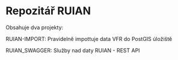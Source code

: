 # Repozitář RUIAN

Obsahuje dva projekty: 

RUIAN-IMPORT: Pravidelně impottuje data VFR do PostGIS úložiště

RUIAN_SWAGGER: Služby nad daty RUIAN - REST API  

